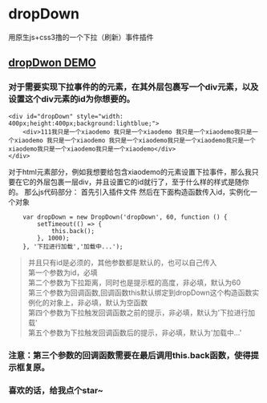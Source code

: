 # dropDown
用原生js+css3撸的一个下拉（刷新）事件插件
## <a href='http://chenjianguang.com/dropDown' blank>dropDwon DEMO</a>

### 对于需要实现下拉事件的的元素，在其外层包裹写一个div元素，以及设置这个div元素的id为你想要的。<br/>

    <div id="dropDown" style="width: 400px;height:400px;background:lightblue;">
        <div>111我只是一个xiaodemo 我只是一个xiaodemo 我只是一个xiaodemo我只是一个xiaodemo 我只是一个xiaodemo 我只是一个xiaodemo我只是一个xiaodemo我只是一个xiaodemo我只是一个xiaodemo我只是一个xiaodemo</div>
    </div>
    
对于html元素部分，例如我想要给包含xiaodemo的元素设置下拉事件，那么我只要在它的外层包裹一层div，并且设置它的id就行了，至于什么样的样式是随你的。
那么js代码部分：
首先引入插件文件<script src='./dropDown-es5.js'></script>
然后在下面构造函数传入id，实例化一个对象

        var dropDown = new DropDown('dropDown', 60, function () {
            setTimeout(() => {
                this.back();
            }, 1000);
        }, '下拉进行加载','加载中...');

> 并且只有id是必须的，其他参数都是默认的，也可以自己传入<br/>
> 第一个参数为id，必填<br/>
> 第二个参数为下拉距离，同时也是提示框的高度，非必填，默认为60<br/>
> 第三个参数为回调函数,回调函数this默认绑定到dropDown这个构造函数实例化的对象上，非必填，默认为空函数<br/>
> 第四个参数为下拉触发回调函数之前的提示，非必填，默认为'下拉进行加载'<br/>
> 第五个参数为下拉触发回调函数后的提示，非必填，默认为'加载中...'<br/>
### 注意：第三个参数的回调函数需要在最后调用this.back函数，使得提示框复原。<br/>

### 喜欢的话，给我点个star~
